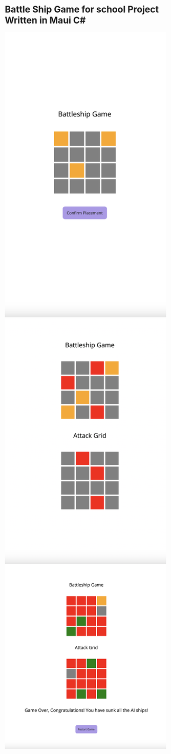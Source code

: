 # Battle Ship Game for school Project Written in Maui C#

![Image 1](https://github.com/Fivlas/BattleShip-Game-Maui/blob/main/preview/1.png?raw=true)
![Image 2](https://github.com/Fivlas/BattleShip-Game-Maui/blob/main/preview/2.png?raw=true)
![Image 3](https://github.com/Fivlas/BattleShip-Game-Maui/blob/main/preview/3.png?raw=true)
